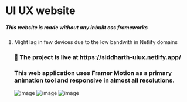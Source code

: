 <h1>UI UX website</h1>
<h5>This website is made without any inbuilt css frameworks</h5>
<ol>
<li>Might lag in few devices due to the low bandwith in Netlify domains</li>
<h3>🔴 The project is live at https://siddharth-uiux.netlify.app/ </h3> 
 
<h3>This web application uses Framer Motion as a primary animation tool and responsive in almost all resolutions.</h3>
 
![image](https://user-images.githubusercontent.com/62851444/180736586-2676a5cb-e8d8-497b-b85e-c8f855bc6f1e.png)
![image](https://user-images.githubusercontent.com/62851444/180736635-18ea9954-e200-481e-ae6d-05cef8a7ac03.png)
![image](https://user-images.githubusercontent.com/62851444/180736717-5432cd4a-6573-4b4c-ba82-c3fe229418c3.png)

 
